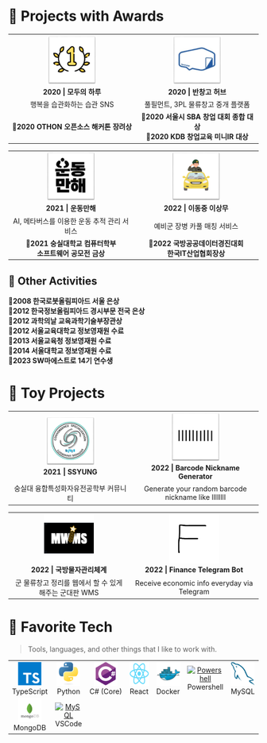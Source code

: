 # 🥇 Projects with Awards
<table>
  <tr>
    <td align="center" width="500">
      <a href="https://github.com/modoo-day">
        <img src="./img/app-logo/1.png" width="100" height="100" alt="모두의 하루" />
      </a>
      <br><b>2020 | 모두의 하루</b>
    </td>
    <td align="center" width="500">
      <a href="#macropower-tech">
        <img src="./img/app-logo/2.png" width="100" height="100" alt="반창고 허브" />
      </a>
      <br><b>2020 | 반창고 허브</b>
    </td>
    
  </tr>
    <tr>
        <td align="center" width="500">
            행복을 습관화하는 습관 SNS
        </td>
        <td align="center" width="500">
            풀필먼트, 3PL 물류창고 중개 플랫폼
        </td>
    </tr>
    <tr>
        <td align="center" width="500">
            <b>🥇2020 OTHON 오픈소스 해커톤 장려상</b>
        </td>
        <td align="center" width="500">
            <b>🥇2020 서울시 SBA 창업 대회 종합 대상</b>
            <br><b>🥇2020 KDB 창업교육 미니IR 대상</b>
        </td>
    </tr>
</table>
<table>
  <tr>
    <td align="center" width="500">
      <a href="https://github.com/OnlyWorkOut">
        <img src="./img/app-logo/4.png" width="100" height="100" alt="운동만해" />
      </a>
      <br/><b>2021 | 운동만해</b>
    </td>
    <td align="center" width="500">
      <a href="https://github.com/Poxios/reservecar-deploy">
        <img src="./img/app-logo/6.png" width="100" height="100" alt="이동중 이상무" />
      </a>
      <br/><b>2022 | 이동중 이상무</b>
    </td>
  </tr>
  <tr>
    <td align="center" width="500">
        AI, 메타버스를 이용한 운동 추적 관리 서비스
    </td>
    <td align="center" width="500">
        예비군 장병 카풀 매칭 서비스
    </td>
  </tr>
  <tr>
    <td align="center" width="500">
        <b>🥇2021 숭실대학교 컴퓨터학부<br/>소프트웨어 공모전 금상</b>
    </td>
    <td align="center" width="500">
      <b>🥇2022 국방공공데이터경진대회<br/>한국IT산업협회장상</b>
    </td>
  </tr>
</table>

## 🏅 Other Activities
**🏅2008 한국로봇올림피아드 서울 은상**<br/>
**🏅2012 한국정보올림피아드 경시부문 전국 은상**<br/>
**🏅2012 과학의날 교육과학기술부장관상**<br/>
**🏅2012 서울교육대학교 정보영재원 수료**<br/>
**🏅2013 서울교육청 정보영재원 수료**<br/>
**🏅2014 서울대학교 정보영재원 수료**<br/>
**🏅2023 SW마에스트로 14기 연수생**

# 🍻 Toy Projects

<!-- > Tools, languages, and other things that I like to work with. -->

<table>
  <tr>
    <td align="center" width="500">
      <a href="https://github.com/Convergence-Specialization/CS-Front">
        <img src="./img/app-logo/3.png" width="100" height="100" alt="SSYUNG" />
      </a>
      <br><b>2021 | SSYUNG</b>
    </td>
    <td align="center" width="500">
      <a href="https://poxios.github.io/barcode-nickname-generator/">
        <img src="./img/app-logo/5.png" width="100" height="100" alt="Barcode Nickname Generator" />
      </a>
      <br/><b>2022 | Barcode Nickname Generator</b>
    </td>
  </tr>
  <tr>
    <td align="center" width="500">
      숭실대 융합특성화자유전공학부 커뮤니티
    </td>
    <td align="center" width="500">
      Generate your random barcode nickname like lIllIllI
    </td>
  </tr>
</table>
<table>
  <tr>
    <td align="center" width="500">
      <a href="https://github.com/osamhack2022-v2/WEB_APP_MWMS_RackVisor">
        <img src="./img/app-logo/7.png" width="100" height="100" alt="MWMS" />
      </a>
      <br><b>2022 | 국방물자관리체계</b>
    </td>
    <td align="center" width="500">
      <a href="https://github.com/Poxios/finance-telegram-bot">
        <img src="./img/app-logo/8.png" width="100" height="100" alt="Finance Telegram Bot" />
      </a>
      <br/><b>2022 | Finance Telegram Bot</b>
    </td>
  </tr>
  <tr>
    <td align="center" width="500">
      군 물류창고 정리를 웹에서 할 수 있게 해주는 군대판 WMS
    </td>
    <td align="center" width="500">
      Receive economic info everyday via Telegram
    </td>
  </tr>
  
</table>

# 🧰 Favorite Tech

> Tools, languages, and other things that I like to work with.

<table>
  <tr>  
    <td align="center" width="96">
      <a href="#macropower-tech">
        <img src="./img/tech-logo/typescript-original.svg" width="48" height="48" alt="TypeScript" />
      </a>
      <br>TypeScript
    </td>
    <td align="center" width="96">
      <a href="#macropower-tech">
        <img src="./img/tech-logo/python-original.svg" width="48" height="48" alt="Python" />
      </a>
      <br>Python
    </td>
    <td align="center" width="96">
      <a href="#macropower-tech">
        <img src="./img/tech-logo/csharp-original.svg" width="48" height="48" alt="C#" />
      </a>
      <br>C#&nbsp;(Core)
    </td>    
    <td align="center" width="96">
      <a href="#macropower-tech" >
        <img src="./img/tech-logo/react-original.svg" width="48" height="48" alt="React" />
      </a>
      <br>React
    </td>
    <td align="center" width="96"> 
      <a href="#macropower-tech" >
        <img src="./img/tech-logo/docker-original.svg" width="48" height="48" alt="Docker" />
      </a>
      <br>Docker
    </td>
    <td align="center" width="96">
      <a href="#macropower-tech">
        <img src="https://raw.githubusercontent.com/PowerShell/PowerShell/master/assets/ps_black_128.svg" width="48" height="48" alt="Powershell" />
      </a>
      <br>Powershell
    </td>
    <td align="center"  width="96">
      <a href="#macropower-tech">
        <img src="./img/tech-logo/mysql-original.svg" width="48" height="48" alt="MySQL" />
      </a>
      <br>MySQL
    </td>
  </tr>
  <tr>
    <td align="center"  width="96">
      <a href="#macropower-tech">
        <img src="./img/tech-logo/mongo.png" width="48" height="48" alt="MySQL" />
      </a>
      <br>MongoDB
    </td>
    <td align="center"  width="96">
      <a href="#macropower-tech">
        <img src="https://cdn.cdnlogo.com/logos/v/82/visual-studio-code.svg" width="48" height="48" alt="MySQL" />
      </a>
      <br>VSCode
    </td>
  </tr>
</table>